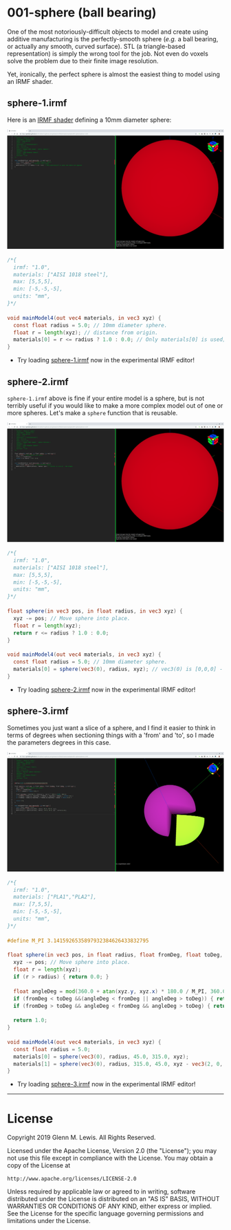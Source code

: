 # 001-sphere (ball bearing)

One of the most notoriously-difficult objects to model and create using additive manufacturing
is the perfectly-smooth sphere (*e.g.* a ball bearing, or actually any smooth, curved surface).
STL (a triangle-based representation) is simply the wrong tool for the job.
Not even do voxels solve the problem due to their finite image resolution.

Yet, ironically, the perfect sphere is almost the easiest thing to model using an IRMF shader.

## sphere-1.irmf

Here is an [IRMF shader](sphere-1.irmf) defining a 10mm diameter sphere:

![sphere-1.png](sphere-1.png)

```glsl
/*{
  irmf: "1.0",
  materials: ["AISI 1018 steel"],
  max: [5,5,5],
  min: [-5,-5,-5],
  units: "mm",
}*/

void mainModel4(out vec4 materials, in vec3 xyz) {
  const float radius = 5.0; // 10mm diameter sphere.
  float r = length(xyz); // distance from origin.
  materials[0] = r <= radius ? 1.0 : 0.0; // Only materials[0] is used; the others are ignored.
}
```

* Try loading [sphere-1.irmf](https://gmlewis.github.io/irmf-editor/?s=github.com/gmlewis/irmf/blob/master/examples/001-sphere/sphere-1.irmf) now in the experimental IRMF editor!

## sphere-2.irmf

`sphere-1.irmf` above is fine if your entire model is a sphere, but is not
terribly useful if you would like to make a more complex model out of
one or more spheres. Let's make a `sphere` function that is reusable.

![sphere-2.png](sphere-2.png)

```glsl
/*{
  irmf: "1.0",
  materials: ["AISI 1018 steel"],
  max: [5,5,5],
  min: [-5,-5,-5],
  units: "mm",
}*/

float sphere(in vec3 pos, in float radius, in vec3 xyz) {
  xyz -= pos; // Move sphere into place.
  float r = length(xyz);
  return r <= radius ? 1.0 : 0.0;
}

void mainModel4(out vec4 materials, in vec3 xyz) {
  const float radius = 5.0; // 10mm diameter sphere.
  materials[0] = sphere(vec3(0), radius, xyz); // vec3(0) is [0,0,0] - the origin.
}
```

* Try loading [sphere-2.irmf](https://gmlewis.github.io/irmf-editor/?s=github.com/gmlewis/irmf/blob/master/examples/001-sphere/sphere-2.irmf) now in the experimental IRMF editor!

## sphere-3.irmf

Sometimes you just want a slice of a sphere, and I find it easier to think
in terms of degrees when sectioning things with a 'from' and 'to', so I
made the parameters degrees in this case.

![sphere-3.png](sphere-3.png)

```glsl
/*{
  irmf: "1.0",
  materials: ["PLA1","PLA2"],
  max: [7,5,5],
  min: [-5,-5,-5],
  units: "mm",
}*/

#define M_PI 3.1415926535897932384626433832795

float sphere(in vec3 pos, in float radius, float fromDeg, float toDeg, in vec3 xyz) {
  xyz -= pos; // Move sphere into place.
  float r = length(xyz);
  if (r > radius) { return 0.0; }
  
  float angleDeg = mod(360.0 + atan(xyz.y, xyz.x) * 180.0 / M_PI, 360.0);
  if (fromDeg < toDeg &&(angleDeg < fromDeg || angleDeg > toDeg)) { return 0.0; }
  if (fromDeg > toDeg && angleDeg < fromDeg && angleDeg > toDeg) { return 0.0; }
  
  return 1.0;
}

void mainModel4(out vec4 materials, in vec3 xyz) {
  const float radius = 5.0;
  materials[0] = sphere(vec3(0), radius, 45.0, 315.0, xyz);
  materials[1] = sphere(vec3(0), radius, 315.0, 45.0, xyz - vec3(2, 0, 0));
}
```

* Try loading [sphere-3.irmf](https://gmlewis.github.io/irmf-editor/?s=github.com/gmlewis/irmf/blob/master/examples/001-sphere/sphere-3.irmf) now in the experimental IRMF editor!

----------------------------------------------------------------------

# License

Copyright 2019 Glenn M. Lewis. All Rights Reserved.

Licensed under the Apache License, Version 2.0 (the "License");
you may not use this file except in compliance with the License.
You may obtain a copy of the License at

    http://www.apache.org/licenses/LICENSE-2.0

Unless required by applicable law or agreed to in writing, software
distributed under the License is distributed on an "AS IS" BASIS,
WITHOUT WARRANTIES OR CONDITIONS OF ANY KIND, either express or implied.
See the License for the specific language governing permissions and
limitations under the License.
